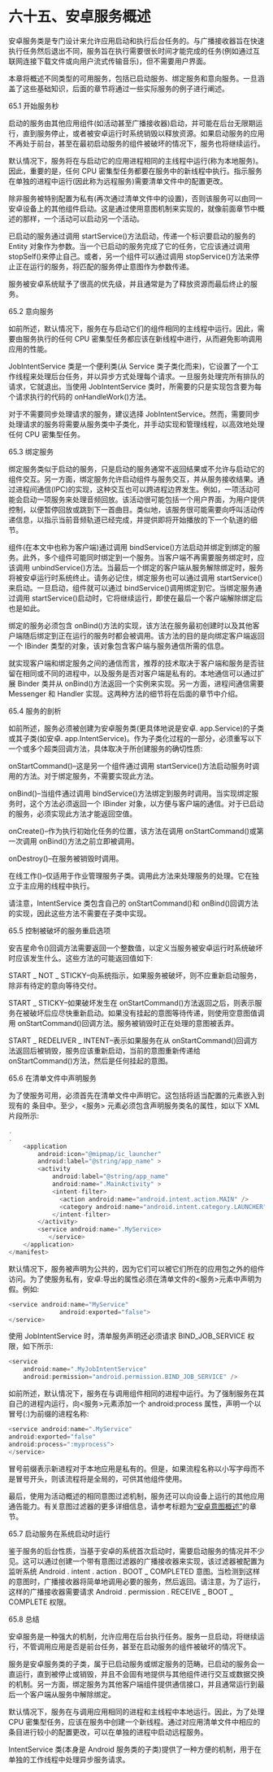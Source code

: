 # 六十五、安卓服务概述

安卓服务类是专门设计来允许应用启动和执行后台任务的。与广播接收器旨在快速执行任务然后退出不同，服务旨在执行需要很长时间才能完成的任务(例如通过互联网连接下载文件或向用户流式传输音乐)，但不需要用户界面。

本章将概述不同类型的可用服务，包括已启动服务、绑定服务和意向服务。一旦涵盖了这些基础知识，后面的章节将通过一些实际服务的例子进行阐述。

65.1 开始服务秒

启动的服务由其他应用组件(如活动甚至广播接收器)启动，并可能在后台无限期运行，直到服务停止，或者被安卓运行时系统销毁以释放资源。如果启动服务的应用不再处于前台，甚至在最初启动服务的组件被破坏的情况下，服务也将继续运行。

默认情况下，服务将在与启动它的应用进程相同的主线程中运行(称为本地服务)。因此，重要的是，任何 CPU 密集型任务都要在服务中的新线程中执行。指示服务在单独的进程中运行(因此称为远程服务)需要清单文件中的配置更改。

除非服务被特别配置为私有(再次通过清单文件中的设置)，否则该服务可以由同一安卓设备上的其他组件启动。这是通过使用意图机制来实现的，就像前面章节中概述的那样，一个活动可以启动另一个活动。

已启动的服务通过调用 startService()方法启动，传递一个标识要启动的服务的 Entity 对象作为参数。当一个已启动的服务完成了它的任务，它应该通过调用 stopSelf()来停止自己。或者，另一个组件可以通过调用 stopService()方法来停止正在运行的服务，将匹配的服务停止意图作为参数传递。

服务被安卓系统赋予了很高的优先级，并且通常是为了释放资源而最后终止的服务。

65.2 意向服务

如前所述，默认情况下，服务在与启动它们的组件相同的主线程中运行。因此，需要由服务执行的任何 CPU 密集型任务都应该在新线程中进行，从而避免影响调用应用的性能。

JobIntentService 类是一个便利类(从 Service 类子类化而来)，它设置了一个工作线程来处理后台任务，并以异步方式处理每个请求。一旦服务处理完所有排队的请求，它就退出。当使用 JobIntentService 类时，所需要的只是实现包含要为每个请求执行的代码的 onHandleWork()方法。

对于不需要同步处理请求的服务，建议选择 JobIntentService。然而，需要同步处理请求的服务将需要从服务类中子类化，并手动实现和管理线程，以高效地处理任何 CPU 密集型任务。

65.3 绑定服务

绑定服务类似于启动的服务，只是启动的服务通常不返回结果或不允许与启动它的组件交互。另一方面，绑定服务允许启动组件与服务交互，并从服务接收结果。通过进程间通信(IPC)的实现，这种交互也可以跨进程边界发生。例如，一项活动可能会启动一项服务来处理音频回放。该活动很可能包括一个用户界面，为用户提供控制，以便暂停回放或跳到下一首曲目。类似地，该服务很可能需要向呼叫活动传递信息，以指示当前音频轨道已经完成，并提供即将开始播放的下一个轨道的细节。

组件(在本文中也称为客户端)通过调用 bindService()方法启动并绑定到绑定的服务。此外，多个组件可能同时绑定到一个服务。当客户端不再需要服务绑定时，应该调用 unbindService()方法。当最后一个绑定的客户端从服务解除绑定时，服务将被安卓运行时系统终止。请务必记住，绑定服务也可以通过调用 startService()来启动。一旦启动，组件就可以通过 bindService()调用绑定到它。当绑定服务通过调用 startService()启动时，它将继续运行，即使在最后一个客户端解除绑定后也是如此。

绑定的服务必须包含 onBind()方法的实现，该方法在服务最初创建时以及其他客户端随后绑定到正在运行的服务时都会被调用。该方法的目的是向绑定客户端返回一个 IBinder 类型的对象，该对象包含客户端与服务通信所需的信息。

就实现客户端和绑定服务之间的通信而言，推荐的技术取决于客户端和服务是否驻留在相同或不同的进程中，以及服务是否对客户端是私有的。本地通信可以通过扩展 Binder 类并从 onBind()方法返回一个实例来实现。另一方面，进程间通信需要 Messenger 和 Handler 实现。这两种方法的细节将在后面的章节中介绍。

65.4 服务的剖析

如前所述，服务必须被创建为安卓服务类(更具体地说是安卓. app.Service)的子类或其子类(如安卓. app.IntentService)。作为子类化过程的一部分，必须重写以下一个或多个超类回调方法，具体取决于所创建服务的确切性质:

onStartCommand()–这是另一个组件通过调用 startService()方法启动服务时调用的方法。对于绑定服务，不需要实现此方法。

onBind()–当组件通过调用 bindService()方法绑定到服务时调用。当实现绑定服务时，这个方法必须返回一个 IBinder 对象，以方便与客户端的通信。对于已启动的服务，必须实现此方法才能返回空值。

onCreate()–作为执行初始化任务的位置，该方法在调用 onStartCommand()或第一次调用 onBind()方法之前立即被调用。

onDestroy()–在服务被销毁时调用。

在线工作()–仅适用于作业管理服务子类。调用此方法来处理服务的处理。它在独立于主应用的线程中执行。

请注意，IntentService 类包含自己的 onStartCommand()和 onBind()回调方法的实现，因此这些方法不需要在子类中实现。

65.5 控制被破坏的服务重启选项

安吉星命令()回调方法需要返回一个整数值，以定义当服务被安卓运行时系统破坏时应该发生什么。这些方法的可能返回值如下:

START _ NOT _ STICKY–向系统指示，如果服务被破坏，则不应重新启动服务，除非有待定的意向等待交付。

START _ STICKY–如果破坏发生在 onStartCommand()方法返回之后，则表示服务在被破坏后应尽快重新启动。如果没有挂起的意图等待传递，则使用空意图值调用 onStartCommand()回调方法。服务被销毁时正在处理的意图被丢弃。

START _ REDELIVER _ INTENT–表示如果服务在从 onStartCommand()回调方法返回后被销毁，服务应该重新启动，当前的意图重新传递给 onStartCommand()方法，然后是任何挂起的意图。

65.6 在清单文件中声明服务

为了使服务可用，必须首先在清单文件中声明它。这包括将适当配置的<service>元素嵌入到现有的 <application>条目中。至少，<服务> 元素必须包含声明服务类名的属性，如以下 XML 片段所示:</application></service>

```kt
.
.
    <application
        android:icon="@mipmap/ic_launcher"
        android:label="@string/app_name" >
        <activity
            android:label="@string/app_name"
            android:name=".MainActivity" >
            <intent-filter>
              <action android:name="android.intent.action.MAIN" />
              <category android:name="android.intent.category.LAUNCHER" />
            </intent-filter>
        </activity>
        <service android:name=".MyService>
           </service>
    </application>
</manifest>
```

默认情况下，服务被声明为公共的，因为它们可以被它们所在的应用包之外的组件访问。为了使服务私有，安卓:导出的属性必须在清单文件的<服务>元素中声明为假。例如:

```kt
<service android:name="MyService"
              android:exported="false">
</service>
```

使用 JobIntentService 时，清单服务声明还必须请求 BIND_JOB_SERVICE 权限，如下所示:

```kt
<service
    android:name=".MyJobIntentService"
    android:permission="android.permission.BIND_JOB_SERVICE" />
```

如前所述，默认情况下，服务在与调用组件相同的进程中运行。为了强制服务在其自己的进程内运行，向<服务>元素添加一个 android:process 属性，声明一个以冒号(:)为前缀的进程名称:

```kt
<service android:name=".MyService"
android:exported="false"
android:process=":myprocess">
</service>
```

冒号前缀表示新进程对于本地应用是私有的。但是，如果流程名称以小写字母而不是冒号开头，则该流程将是全局的，可供其他组件使用。

最后，使用为活动概述的相同意图过滤机制，服务还可以向设备上运行的其他应用通告能力。有关意图过滤器的更多详细信息，请参考标题为[“安卓意图概述”](59.html#_idTextAnchor1164)的章节。

65.7 启动服务在系统启动时运行

鉴于服务的后台性质，当基于安卓的系统首次启动时，需要启动服务的情况并不少见。这可以通过创建一个带有意图过滤器的广播接收器来实现，该过滤器被配置为监听系统 Android . intent . action . BOOT _ COMPLETED 意图。当检测到这样的意图时，广播接收器将简单地调用必要的服务，然后返回。请注意，为了运行，这样的广播接收器需要请求 Android . permission . RECEIVE _ BOOT _ COMPLETE 权限。

65.8 总结

安卓服务是一种强大的机制，允许应用在后台执行任务。服务一旦启动，将继续运行，不管调用应用是否是前台任务，甚至在启动服务的组件被破坏的情况下。

服务是安卓服务类的子类，属于已启动服务或绑定服务的范畴。已启动的服务会一直运行，直到被停止或销毁，并且不会固有地提供与其他组件进行交互或数据交换的机制。另一方面，绑定服务为其他客户端组件提供通信接口，并且通常运行到最后一个客户端从服务中解除绑定。

默认情况下，服务在与调用应用相同的进程和主线程中本地运行。因此，为了处理 CPU 密集型任务，应该在服务中创建一个新线程。通过对应用清单文件中相应的<service>条目进行较小的配置更改，可以在单独的进程中启动远程服务。</service>

IntentService 类(本身是 Android 服务类的子类)提供了一种方便的机制，用于在单独的工作线程中处理异步服务请求。